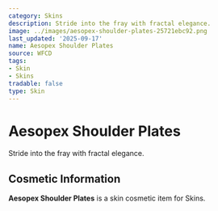 ```yaml
---
category: Skins
description: Stride into the fray with fractal elegance.
image: ../images/aesopex-shoulder-plates-25721ebc92.png
last_updated: '2025-09-17'
name: Aesopex Shoulder Plates
source: WFCD
tags:
- Skin
- Skins
tradable: false
type: Skin
---
```


# Aesopex Shoulder Plates

Stride into the fray with fractal elegance.

## Cosmetic Information

**Aesopex Shoulder Plates** is a skin cosmetic item for Skins.

